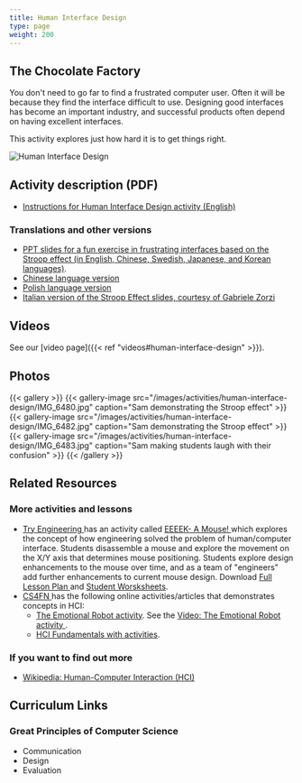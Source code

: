 ```yaml
---
title: Human Interface Design
type: page
weight: 200
---
```


## The Chocolate Factory

You don't need to go far to find a frustrated computer user.
Often it will be because they find the interface difficult to use.
Designing good interfaces has become an important industry, and successful products often depend on having excellent interfaces.

This activity explores just how hard it is to get things right.

![Human Interface Design](/images/activities/human-interface-design/HI-Design-Cartoon.jpg)

## Activity description (PDF)

- [Instructions for Human Interface Design activity (English)](/documents/activities/human-interface-design/unplugged-19-human_interface_design_0.pdf)

### Translations and other versions

- [PPT slides for a fun exercise in frustrating interfaces based on the Stroop effect (in English, Chinese, Swedish, Japanese, and Korean languages)](/documents/activities/human-interface-design/stroopEnglishChineseSwedishJapaneseKorean.ppt).
- [Chinese language version](/documents/activities/human-interface-design/Human-Interface-Design-Chinese-Version.pdf)
- [Polish language version](/documents/activities/human-interface-design/csunpugged19pl.pdf)
- [Italian version of the Stroop Effect slides, courtesy of Gabriele Zorzi](/documents/activities/human-interface-design/stroopitaliano.ppt)

## Videos

See our [video page]({{< ref "videos#human-interface-design" >}}).

## Photos

{{< gallery >}}
    {{< gallery-image src="/images/activities/human-interface-design/IMG_6480.jpg" caption="Sam demonstrating the Stroop effect" >}}
    {{< gallery-image src="/images/activities/human-interface-design/IMG_6482.jpg" caption="Sam demonstrating the Stroop effect" >}}
    {{< gallery-image src="/images/activities/human-interface-design/IMG_6483.jpg" caption="Sam making students laugh with their confusion" >}}
{{< /gallery >}}

## Related Resources

### More activities and lessons

- [Try Engineering ](https://tryengineering.org/) has an activity called [ EEEEK- A Mouse! ](https://tryengineering.org/teacher/history-computing-eeeek-mouse/) which explores the concept of how engineering solved the problem of human/computer interface. Students disassemble a mouse and explore the movement on the X/Y axis that determines mouse positioning. Students explore design enhancements to the mouse over time, and as a team of "engineers" add further enhancements to current mouse design. Download [ Full Lesson Plan ](http://tryengineering.wpengine.com/wp-content/uploads/eeekamouse.pdf) and [ Student Worsksheets](http://tryengineering.wpengine.com/wp-content/uploads/eeekamouse_worksheet.rtf).
- [CS4FN ](http://www.cs4fn.org/)has the following online activities/articles that demonstrates concepts in HCI:
    - [The Emotional Robot activity](http://www.cs4fn.org/teachers/activities/emotionalrobot/emotionalrobot.pdf). See the [Video: The Emotional Robot activity ](http://www.cs4fn.org/teachers/activities/emotionalrobot/emotionalrobot.mpeg).
    - [HCI Fundamentals with activities](http://www.cs4fn.org/fundamentals/hci.php).

### If you want to find out more

- [Wikipedia: Human-Computer Interaction (HCI)](http://en.wikipedia.org/wiki/Human-Computer_Interaction)

## Curriculum Links

### Great Principles of Computer Science

- Communication
- Design
- Evaluation
